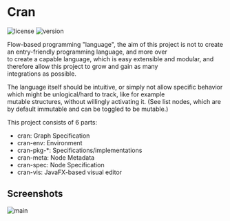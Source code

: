 # Cran

![license](https://img.shields.io/badge/License-Apache_2.0-blue.svg)
![version](https://img.shields.io/badge/Version-0.0.1-darkred.svg)

Flow-based programming "language", the aim of this project is not to create an entry-friendly programming language, and more over<br>
to create a capable language, which is easy extensible and modular, and therefore allow this project to grow and gain as many<br>
integrations as possible.

The language itself should be intuitive, or simply not allow specific behavior which might be unlogical/hard to track, like for example<br>
mutable structures, without willingly activating it. (See list nodes, which are by default immutable and can be toggled to be mutable.)

This project consists of 6 parts:
* cran: Graph Specification
* cran-env: Environment
* cran-pkg-*: Specifications/implementations
* cran-meta: Node Metadata
* cran-spec: Node Specification
* cran-vis: JavaFX-based visual editor

## Screenshots

![main](https://github.com/valaphee/cran/blob/master/imgs/main.png?raw=true)
